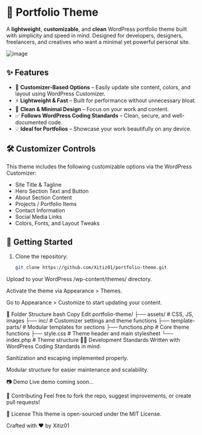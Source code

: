 # 🎨 Portfolio Theme

A **lightweight**, **customizable**, and **clean** WordPress portfolio theme built with simplicity and speed in mind. Designed for developers, designers, freelancers, and creatives who want a minimal yet powerful personal site.


![image](https://github.com/user-attachments/assets/af859aea-acb9-4ed5-a23d-90cf706566cf)






## ✨ Features

- 🧩 **Customizer-Based Options** – Easily update site content, colors, and layout using WordPress Customizer.
- ⚡ **Lightweight & Fast** – Built for performance without unnecessary bloat.
- 🎯 **Clean & Minimal Design** – Focus on your work and content.
- ✅ **Follows WordPress Coding Standards** – Clean, secure, and well-documented code.
- 💡 **Ideal for Portfolios** – Showcase your work beautifully on any device.

## 🛠️ Customizer Controls

This theme includes the following customizable options via the WordPress Customizer:

- Site Title & Tagline
- Hero Section Text and Button
- About Section Content
- Projects / Portfolio Items
- Contact Information
- Social Media Links
- Colors, Fonts, and Layout Tweaks

## 🚀 Getting Started

1. Clone the repository:
   ```bash
   git clone https://github.com/Xitiz01/portfolio-theme.git
Upload to your WordPress /wp-content/themes/ directory.

Activate the theme via Appearance > Themes.

Go to Appearance > Customize to start updating your content.

📁 Folder Structure
bash
Copy
Edit
portfolio-theme/
├── assets/           # CSS, JS, images
├── inc/              # Customizer settings and theme functions
├── template-parts/   # Modular templates for sections
├── functions.php     # Core theme functions
├── style.css         # Theme header and main stylesheet
└── index.php         # Theme structure
🧑‍💻 Development Standards
Written with WordPress Coding Standards in mind.

Sanitization and escaping implemented properly.

Modular structure for easier maintenance and scalability.

📷 Demo
Live demo coming soon...

🙌 Contributing
Feel free to fork the repo, suggest improvements, or create pull requests!

📜 License
This theme is open-sourced under the MIT License.

Crafted with ❤️ by Xitiz01
